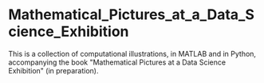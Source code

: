# Mathematical_Pictures_at_a_Data_Science_Exhibition
This is a collection of computational illustrations, in MATLAB and in Python, accompanying the book "Mathematical Pictures at a Data Science Exhibition" (in preparation).
